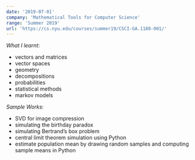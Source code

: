 ```yaml
---
date: '2019-07-01'
company: 'Mathematical Tools for Computer Science'
range: 'Summer 2019'
url: 'https://cs.nyu.edu/courses/summer19/CSCI-GA.1180-001/'
---
```


_What I learnt_:

- vectors and matrices
- vector spaces
- geometry
- decompositions
- probabilities
- statistical methods
- markov models

_Sample Works_:

- SVD for image compression
- simulating the birthday paradox
- simulating Bertrand’s box problem
- central limit theorem simulation using Python
- estimate population mean by drawing random samples and computing sample means in Python
